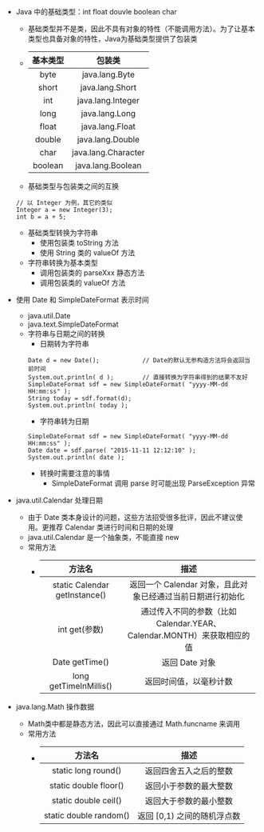 
* Java 中的基础类型：int float douvle boolean char
    * 基础类型并不是类，因此不具有对象的特性（不能调用方法）。为了让基本类型也具备对象的特性，Java为基础类型提供了包装类
    * | 基本类型 | 包装类 |
      |:-------:|:-----:|
      | byte    | java.lang.Byte |
      | short   | java.lang.Short |
      | int     | java.lang.Integer |
      | long    | java.lang.Long |
      | float   | java.lang.Float |
      | double  | java.lang.Double |
      | char    | java.lang.Character |
      | boolean | java.lang.Boolean |
    * 基础类型与包装类之间的互换
    ```
    // 以 Integer 为例，其它的类似
    Integer a = new Integer(3);
    int b = a + 5;
    ```
    * 基础类型转换为字符串
        * 使用包装类 toString 方法
        * 使用 String 类的 valueOf 方法
    * 字符串转换为基本类型
        * 调用包装类的 parseXxx 静态方法
        * 调用包装类的 valueOf 方法        

* 使用 Date 和 SimpleDateFormat 表示时间
    * java.util.Date
    * java.text.SimpleDateFormat
    * 字符串与日期之间的转换
        * 日期转为字符串
        ```
        Date d = new Date();            // Date的默认无参构造方法将会返回当前时间
        System.out.println( d );        // 直接转换为字符串得到的结果不友好
        SimpleDateFormat sdf = new SimpleDateFormat( "yyyy-MM-dd HH:mm:ss" );
        String today = sdf.format(d);
        System.out.println( today );
        ```
        * 字符串转为日期
        ```
        SimpleDateFormat sdf = new SimpleDateFormat( "yyyy-MM-dd HH:mm:ss" );
        Date date = sdf.parse( "2015-11-11 12:12:10" );        
        System.out.println( date );
        ```
        * 转换时需要注意的事情
            * SimpleDateFormat 调用 parse 时可能出现 ParseException 异常

* java.util.Calendar 处理日期
    * 由于 Date 类本身设计的问题，这些方法招受很多批评，因此不建议使用。更推荐 Calendar 类进行时间和日期的处理
    * java.util.Calendar 是一个抽象类，不能直接 new
    * 常用方法
        * | 方法名 | 描述 |
          |:-----:|:----:|
          | static Calendar getInstance() | 返回一个 Calendar 对象，且此对象已经通过当前日期进行初始化 |
          | int get(参数)                  | 通过传入不同的参数（比如 Calendar.YEAR、Calendar.MONTH）来获取相应的值 |
          | Date getTime()                | 返回 Date 对象 |
          | long getTimeInMillis()        | 返回时间值，以毫秒计数 |

* java.lang.Math 操作数据
    * Math类中都是静态方法，因此可以直接通过 Math.funcname 来调用
    * 常用方法
        * | 方法名 | 描述 |
          |:-----:|:----:|
          | static long round()     | 返回四舍五入之后的整数 |
          | static double floor()   | 返回小于参数的最大整数 |
          | static double ceil()    | 返回大于参数的最小整数 |
          | static double random()  | 返回 [0,1) 之间的随机浮点数 |




